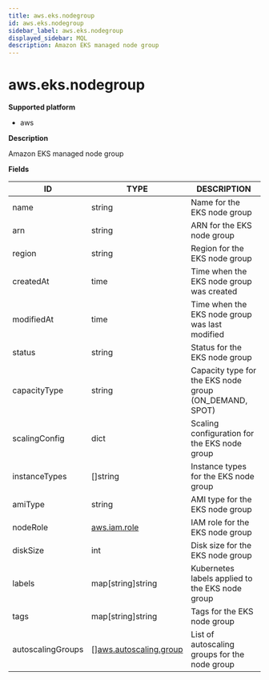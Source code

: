 ```yaml
---
title: aws.eks.nodegroup
id: aws.eks.nodegroup
sidebar_label: aws.eks.nodegroup
displayed_sidebar: MQL
description: Amazon EKS managed node group
---
```


# aws.eks.nodegroup

**Supported platform**

- aws

**Description**

Amazon EKS managed node group

**Fields**

| ID                | TYPE                                                        | DESCRIPTION                                            |
| ----------------- | ----------------------------------------------------------- | ------------------------------------------------------ |
| name              | string                                                      | Name for the EKS node group                            |
| arn               | string                                                      | ARN for the EKS node group                             |
| region            | string                                                      | Region for the EKS node group                          |
| createdAt         | time                                                        | Time when the EKS node group was created               |
| modifiedAt        | time                                                        | Time when the EKS node group was last modified         |
| status            | string                                                      | Status for the EKS node group                          |
| capacityType      | string                                                      | Capacity type for the EKS node group (ON_DEMAND, SPOT) |
| scalingConfig     | dict                                                        | Scaling configuration for the EKS node group           |
| instanceTypes     | &#91;&#93;string                                            | Instance types for the EKS node group                  |
| amiType           | string                                                      | AMI type for the EKS node group                        |
| nodeRole          | [aws.iam.role](aws.iam.role.md)                             | IAM role for the EKS node group                        |
| diskSize          | int                                                         | Disk size for the EKS node group                       |
| labels            | map[string]string                                           | Kubernetes labels applied to the EKS node group        |
| tags              | map[string]string                                           | Tags for the EKS node group                            |
| autoscalingGroups | &#91;&#93;[aws.autoscaling.group](aws.autoscaling.group.md) | List of autoscaling groups for the node group          |
